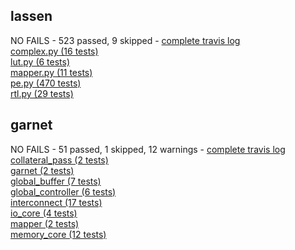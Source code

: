 ## lassen
NO FAILS - 523 passed, 9 skipped - [complete travis log](https://travis-ci.com/StanfordAHA/lassen/builds/113206530)<br/>
[complex.py (16 tests)](        https://github.com/StanfordAHA/lassen/tree/master/tests/test_complex.py)<br/>
[lut.py (6 tests)](             https://github.com/StanfordAHA/lassen/tree/master/tests/test_lut.py)<br/>
[mapper.py (11 tests)](         https://github.com/StanfordAHA/lassen/tree/master/tests/test_mapper.py)<br/>
[pe.py (470 tests)](            https://github.com/StanfordAHA/lassen/tree/master/tests/test_pe.py)<br/>
[rtl.py (29 tests)](            https://github.com/StanfordAHA/lassen/tree/master/tests/test_rtl.py)<br/>

## garnet
NO FAILS - 51 passed, 1 skipped, 12 warnings - [complete travis log](https://travis-ci.com/StanfordAHA/garnet/builds/113530689)<br/>
[collateral_pass (2 tests)](    https://github.com/StanfordAHA/garnet/tree/master/tests/test_collateral_pass)<br/>
[garnet (2 tests)](             https://github.com/StanfordAHA/garnet/tree/master/tests/test_garnet)<br/>
[global_buffer (7 tests)](      https://github.com/StanfordAHA/garnet/tree/master/tests/test_global_buffer)<br/>
[global_controller (6 tests)](  https://github.com/StanfordAHA/garnet/tree/master/tests/test_global_controller)<br/>
[interconnect (17 tests)](      https://github.com/StanfordAHA/garnet/tree/master/tests/test_interconnect)<br/>
[io_core (4 tests)](            https://github.com/StanfordAHA/garnet/tree/master/tests/test_io_core)<br/>
[mapper (2 tests)](             https://github.com/StanfordAHA/garnet/tree/master/tests/test_mapper)<br/>
[memory_core (12 tests)](       https://github.com/StanfordAHA/garnet/tree/master/tests/test_memory_core)<br/>
